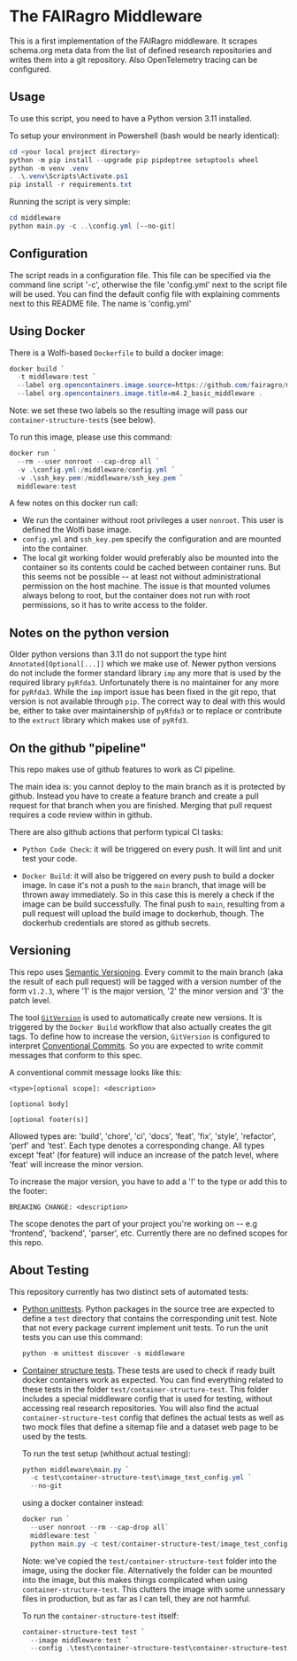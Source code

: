 # The FAIRagro Middleware #

This is a first implementation of the FAIRagro middleware. It scrapes schema.org meta data from the list of defined research repositories and writes them into a git repository. Also OpenTelemetry tracing can be configured.

## Usage ##

To use this script, you need to have a Python version 3.11 installed.

To setup your environment in Powershell (bash would be nearly identical):

```powershell
cd <your local project directory>
python -m pip install --upgrade pip pipdeptree setuptools wheel
python -m venv .venv
. .\.venv\Scripts\Activate.ps1
pip install -r requirements.txt
```

Running the script is very simple:

```powershell
cd middleware
python main.py -c ..\config.yml [--no-git]
```

## Configuration ##

The script reads in a configuration file. This file can be specified via the command line script '-c', otherwise the file 'config.yml' next to the script file will be used. You can find the default config file with explaining comments next to this README file. The name is 'config.yml'

## Using Docker ##

There is a Wolfi-based `Dockerfile` to build a docker image:

```powershell
docker build `
  -t middleware:test `
  --label org.opencontainers.image.source=https://github.com/fairagro/m4.2_basic_middleware `
  --label org.opencontainers.image.title=m4.2_basic_middleware .
```

Note: we set these two labels so the resulting image will pass our `container-structure-test`s (see below).

To run this image, please use this command:

```powershell
docker run `
  --rm --user nonroot --cap-drop all `
  -v .\config.yml:/middleware/config.yml `
  -v .\ssh_key.pem:/middleware/ssh_key.pem `
  middleware:test
```

A few notes on this docker run call:

- We run the container without root privileges a user `nonroot`. This user is defined the Wolfi base image.
- `config.yml` and `ssh_key.pem` specify the configuration and are mounted into the container.
- The local git working folder would preferably also be mounted into the container so its contents could be cached between container runs. But this seems not be possible -- at least not without administrational permission on the host machine. The issue is that mounted volumes always belong to root, but the container does not run with root permissions, so it has to write access to the folder.

## Notes on the python version ##

Older python versions than 3.11 do not support the type hint `Annotated[Optional[...]]` which we make use of. Newer python versions do not include the
former standard library `imp` any more that is used by the required library `pyRfda3`. Unfortunately there is no maintainer for any more for `pyRfda3`.
While the `imp` import issue has been fixed in the git repo, that version is not available through `pip`. The correct way to deal with this would be,
either to take over maintainership of `pyRfda3` or to replace or contribute to the `extruct` library which makes use of `pyRfd3`.

## On the github "pipeline" ##

This repo makes use of github features to work as CI pipeline.

The main idea is: you cannot deploy to the main branch as it is protected by github. Instead you have to create a feature branch and create a pull request
for that branch when you are finished. Merging that pull request requires a code review within in github.

There are also github actions that perform typical CI tasks:

- `Python Code Check`: it will be triggered on every push. It will lint and unit test your code.

- `Docker Build`: it will also be triggered on every push to build a docker image. In case it's not a push to the `main` branch, that image will be thrown
  away immediately. So in this case this is merely a check if the image can be build successfully. The final push to `main`, resulting from a pull request
  will upload the build image to dockerhub, though. The dockerhub credentials are stored as github secrets.

## Versioning ##

This repo uses [Semantic Versioning](https://semver.org/). Every commit to the main branch (aka the result of each pull request) will be tagged with a
version number of the form `v1.2.3`, where '1' is the major version, '2' the minor version and '3' the patch level.

The tool [`GitVersion`](https://gitversion.net/) is used to automatically create new versions. It is triggered by the `Docker Build` workflow that also
actually creates the git tags. To define how to increase the version, `GitVersion` is configured to interpret
[Conventional Commits](https://www.conventionalcommits.org/en/v1.0.0/). So you are expected to write commit messages that conform to this spec.

A conventional commit message looks like this:

```text
<type>[optional scope]: <description>

[optional body]

[optional footer(s)]
```

Allowed types are: 'build', 'chore', 'ci', 'docs', 'feat', 'fix', 'style', 'refactor', 'perf' and 'test'.
Each type denotes a corresponding change. All types except 'feat' (for feature) will induce an increase of the patch level, where 'feat' will increase
the minor version.

To increase the major version, you have to add a '!' to the type or add this to the footer:

```text
BREAKING CHANGE: <description>
```

The scope denotes the part of your project you're working on -- e.g 'frontend', 'backend', 'parser', etc. Currently there are no defined scopes
for this repo.

## About Testing ##

This repository currently has two distinct sets of automated tests:

- [Python unittests](https://docs.python.org/3/library/unittest.html). Python packages in the source tree are expected to define a `test` directory that contains the
  corresponding unit test. Note that not every package current implement unit tests. To run the unit tests you can use this command:

  ```powershell
  python -m unittest discover -s middleware
  ```

- [Container structure tests](https://github.com/GoogleContainerTools/container-structure-test). These tests are used to check if ready built docker containers
  work as expected. You can find everything related to these tests in the folder `test/container-structure-test`. This folder includes a special middleware config
  that is used for testing, without accessing real research repositories. You will also find the actual `container-structure-test` config that defines the actual tests
  as well as two mock files that define a sitemap file and a dataset web page to be used by the tests.

  To run the test setup (whithout actual testing):

  ```powershell
  python middleware\main.py `
    -c test\container-structure-test\image_test_config.yml `
    --no-git
  ```

  using a docker container instead:

  ```powershell
  docker run `
    --user nonroot --rm --cap-drop all`
    middleware:test `
    python main.py -c test/container-structure-test/image_test_config.yml --no-git
  ```

  Note: we've copied the `test/container-structure-test` folder into the image, using the docker file. Alternatively the folder can be mounted into the image, but
  this makes things complicated when using `container-structure-test`. This clutters the image with some unnessary files in production, but as far as I can tell, they
  are not harmful.

  To run the `container-structure-test` itself:

  ```powershell
  container-structure-test test `
    --image middleware:test `
    --config .\test\container-structure-test\container-structure-test-config.yml
  ```

